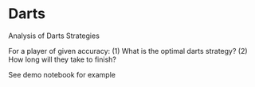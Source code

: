 # Darts
Analysis of Darts Strategies

For a player of given accuracy: 
(1) What is the optimal darts strategy?
(2) How long will they take to finish?

See demo notebook for example

